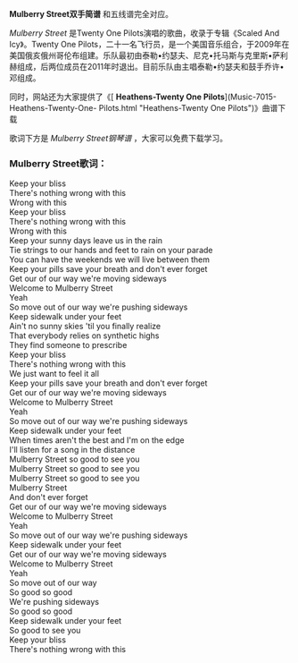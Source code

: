 

**Mulberry Street双手简谱** 和五线谱完全对应。

_Mulberry Street_ 是Twenty One Pilots演唱的歌曲，收录于专辑《Scaled And Icy》。Twenty One
Pilots，二十一名飞行员，是一个美国音乐组合，于2009年在美国俄亥俄州哥伦布组建。乐队最初由泰勒•约瑟夫、尼克•托马斯与克里斯•萨利赫组成，后两位成员在2011年时退出。目前乐队由主唱泰勒•约瑟夫和鼓手乔许•邓组成。

同时，网站还为大家提供了《[ **Heathens-Twenty One Pilots**](Music-7015-Heathens-Twenty-One-
Pilots.html "Heathens-Twenty One Pilots")》曲谱下载

歌词下方是 _Mulberry Street钢琴谱_ ，大家可以免费下载学习。

### Mulberry Street歌词：

Keep your bliss  
There's nothing wrong with this  
Wrong with this  
Keep your bliss  
There's nothing wrong with this  
Wrong with this  
Keep your sunny days leave us in the rain  
Tie strings to our hands and feet to rain on your parade  
You can have the weekends we will live between them  
Keep your pills save your breath and don't ever forget  
Get our of our way we're moving sideways  
Welcome to Mulberry Street  
Yeah  
So move out of our way we're pushing sideways  
Keep sidewalk under your feet  
Ain't no sunny skies 'til you finally realize  
That everybody relies on synthetic highs  
They find someone to prescribe  
Keep your bliss  
There's nothing wrong with this  
We just want to feel it all  
Keep your pills save your breath and don't ever forget  
Get our of our way we're moving sideways  
Welcome to Mulberry Street  
Yeah  
So move out of our way we're pushing sideways  
Keep sidewalk under your feet  
When times aren't the best and I'm on the edge  
I'll listen for a song in the distance  
Mulberry Street so good to see you  
Mulberry Street so good to see you  
Mulberry Street so good to see you  
Mulberry Street  
And don't ever forget  
Get our of our way we're moving sideways  
Welcome to Mulberry Street  
Yeah  
So move out of our way we're pushing sideways  
Keep sidewalk under your feet  
Get our of our way we're moving sideways  
Welcome to Mulberry Street  
Yeah  
So move out of our way  
So good so good  
We're pushing sideways  
So good so good  
Keep sidewalk under your feet  
So good to see you  
Keep your bliss  
There's nothing wrong with this

